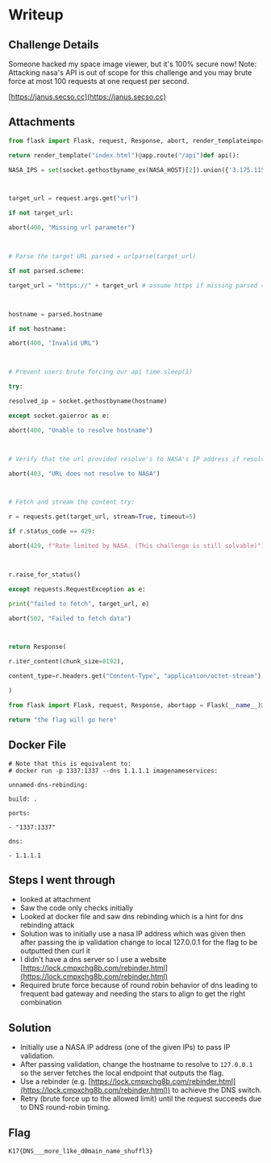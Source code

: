 
# Writeup

## Challenge Details

Someone hacked my space image viewer, but it's 100% secure now! Note: Attacking nasa's API is out of scope for this challenge and you may brute force at most 100 requests at one request per second.

[https://janus.secso.cc](https://janus.secso.cc)

## Attachments

```py
from flask import Flask, request, Response, abort, render_templateimport timeimport socketimport requestsfrom urllib.parse import urlparseapp = Flask(__name__)# Resolve NASA's IP at startupNASA_HOST = "images-api.nasa.gov"@app.route("/")def index():

return render_template("index.html")@app.route("/api")def api():

NASA_IPS = set(socket.gethostbyname_ex(NASA_HOST)[2]).union({'3.175.115.68', '3.175.115.60', '3.175.115.113', '3.175.115.52'})



target_url = request.args.get("url")

if not target_url:

abort(400, "Missing url parameter")



# Parse the target URL parsed = urlparse(target_url)

if not parsed.scheme:

target_url = "https://" + target_url # assume https if missing parsed = urlparse(target_url)



hostname = parsed.hostname

if not hostname:

abort(400, "Invalid URL")



# Prevent users brute forcing our api time.sleep(1)

try:

resolved_ip = socket.gethostbyname(hostname)

except socket.gaierror as e:

abort(400, "Unable to resolve hostname")



# Verify that the url provided resolve's to NASA's IP address if resolved_ip not in NASA_IPS:

abort(403, "URL does not resolve to NASA")



# Fetch and stream the content try:

r = requests.get(target_url, stream=True, timeout=5)

if r.status_code == 429:

abort(429, f"Rate limited by NASA. (This challenge is still solvable)")



r.raise_for_status()

except requests.RequestException as e:

print("failed to fetch", target_url, e)

abort(502, "Failed to fetch data")



return Response(

r.iter_content(chunk_size=8192),

content_type=r.headers.get("Content-Type", "application/octet-stream"),

)
```

```py
from flask import Flask, request, Response, abortapp = Flask(__name__)@app.route("/")def root():

return "the flag will go here"
```

## Docker File

```
# Note that this is equivalent to:
# docker run -p 1337:1337 --dns 1.1.1.1 imagenameservices:

unnamed-dns-rebinding:

build: .

ports:

- "1337:1337"

dns:

- 1.1.1.1
```

## Steps I went through

* looked at attachment
* Saw the code only checks initially
* Looked at docker file and saw dns rebinding which is a hint for dns rebinding attack
* Solution was to initially use a nasa IP address which was given then after passing the ip validation change to local 127.0.0.1 for the flag to be outputted then curl it
* I didn't have a dns server so I use a website [https://lock.cmpxchg8b.com/rebinder.html](https://lock.cmpxchg8b.com/rebinder.html)
* Required brute force because of round robin behavior of dns leading to frequent bad gateway and needing the stars to align to get the right combination

## Solution

* Initially use a NASA IP address (one of the given IPs) to pass IP validation.
* After passing validation, change the hostname to resolve to `127.0.0.1` so the server fetches the local endpoint that outputs the flag.
* Use a rebinder (e.g. [https://lock.cmpxchg8b.com/rebinder.html](https://lock.cmpxchg8b.com/rebinder.html)) to achieve the DNS switch.
* Retry (brute force up to the allowed limit) until the request succeeds due to DNS round-robin timing.

## Flag

```
K17{DNS___more_l1ke_d0main_name_shuffl3}
```
